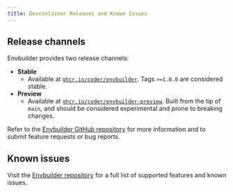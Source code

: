 ```yaml
---
title: Devcontainer Releases and Known Issues
---
```


## Release channels

Envbuilder provides two release channels:

- **Stable**
  - Available at
    [`ghcr.io/coder/envbuilder`](https://github.com/coder/envbuilder/pkgs/container/envbuilder).
    Tags `>=1.0.0` are considered stable.
- **Preview**
  - Available at
    [`ghcr.io/coder/envbuilder-preview`](https://github.com/coder/envbuilder/pkgs/container/envbuilder-preview).
    Built from the tip of `main`, and should be considered experimental and
    prone to breaking changes.

Refer to the
[Envbuilder GitHub repository](https://github.com/coder/envbuilder/) for more
information and to submit feature requests or bug reports.

## Known issues

Visit the
[Envbuilder repository](https://github.com/coder/envbuilder/blob/main/docs/devcontainer-spec-support.md)
for a full list of supported features and known issues.
